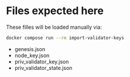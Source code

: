 # Files expected here

These filles will be loaded manually via:

```bash
docker compose run --rm import-validator-keys
```

- genesis.json
- node_key.json
- priv_validator_key.json
- priv_validator_state.json
